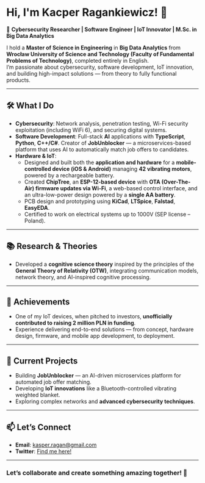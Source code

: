 # Hi, I'm Kacper Ragankiewicz! 👋  

🚀 **Cybersecurity Researcher | Software Engineer | IoT Innovator | M.Sc. in Big Data Analytics**  

I hold a **Master of Science in Engineering** in **Big Data Analytics** from **Wrocław University of Science and Technology (Faculty of Fundamental Problems of Technology)**, completed entirely in English.  
I’m passionate about cybersecurity, software development, IoT innovation, and building high-impact solutions — from theory to fully functional products.

---

## 🛠️ What I Do  

- **Cybersecurity**: Network analysis, penetration testing, Wi-Fi security exploitation (including WiFi 6), and securing digital systems.  
- **Software Development**: Full-stack **AI** applications with **TypeScript**, **Python**, **C++/C#**. Creator of **JobUnblocker** — a microservices-based platform that uses AI to automatically match job offers to candidates.  
- **Hardware & IoT**:  
  - Designed and built both the **application and hardware** for a **mobile-controlled device (iOS & Android)** managing **42 vibrating motors**, powered by a rechargeable battery.  
  - Created **ChipTree**, an **ESP-12-based device** with **OTA (Over-The-Air) firmware updates via Wi-Fi**, a web-based control interface, and an ultra-low-power design powered by a **single AA battery**.  
  - PCB design and prototyping using **KiCad**, **LTSpice**, **Falstad**, **EasyEDA**.
  - Certified to work on electrical systems up to 1000V (SEP license – Poland).  

---

## 📚 Research & Theories  

- Developed a **cognitive science theory** inspired by the principles of the **General Theory of Relativity (OTW)**, integrating communication models, network theory, and AI-inspired cognitive processing.  

---

## 🌟 Achievements  

- One of my IoT devices, when pitched to investors, **unofficially contributed to raising 2 million PLN in funding**.  
- Experience delivering end-to-end solutions — from concept, hardware design, firmware, and mobile app development, to deployment.  

---

## 🌱 Current Projects  

- Building **JobUnblocker** — an AI-driven microservices platform for automated job offer matching.  
- Developing **IoT innovations** like a Bluetooth-controlled vibrating weighted blanket.  
- Exploring complex networks and **advanced cybersecurity techniques**.

---

## 📫 Let’s Connect  

- **Email**: [kasper.ragan@gmail.com](mailto:kasper.ragan@gmail.com)  
- **Twitter**: [Find me here!](#)  

---

### Let’s collaborate and create something amazing together! 🚀
